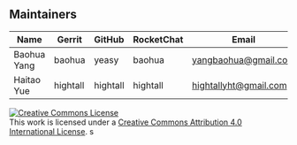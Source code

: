 ## Maintainers

| Name | Gerrit | GitHub | RocketChat | Email |
|---|---|---|---|---|
| Baohua Yang | baohua | yeasy | baohua | yangbaohua@gmail.com |
| Haitao Yue | hightall | hightall | hightall | hightallyht@gmail.com |

<a rel="license" href="http://creativecommons.org/licenses/by/4.0/"><img alt="Creative Commons License" style="border-width:0" src="https://i.creativecommons.org/l/by/4.0/88x31.png" /></a><br />This work is licensed under a <a rel="license" href="http://creativecommons.org/licenses/by/4.0/">Creative Commons Attribution 4.0 International License</a>.
s
